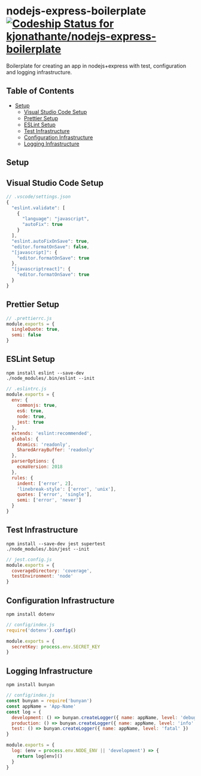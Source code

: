 # nodejs-express-boilerplate [![Codeship Status for kjonathante/nodejs-express-boilerplate](https://app.codeship.com/projects/14de5090-a9ec-0137-48eb-12402f6f79c5/status?branch=master)](https://app.codeship.com/projects/361581)
Boilerplate for creating an app in nodejs+express with test, configuration and logging infrastructure.

## Table of Contents
- [Setup](#setup)
  - [Visual Studio Code Setup](#visual-studio-code-setup)
  - [Prettier Setup](#prettier-setup)
  - [ESLint Setup](#eslint-setup)
  - [Test Infrastructure](#test-infrastructure)
  - [Configuration Infrastructure](#configuration-infrastructure)
  - [Logging Infrastructure](#logging-infrastructure)

## Setup
## Visual Studio Code Setup
```javascript
// .vscode/settings.json
{
  "eslint.validate": [
    {
      "language": "javascript",
      "autoFix": true
    }
  ],
  "eslint.autoFixOnSave": true,
  "editor.formatOnSave": false,
  "[javascript]": {
    "editor.formatOnSave": true
  },
  "[javascriptreact]": {
    "editor.formatOnSave": true
  }
}
```
## Prettier Setup
```javascript
// .prettierrc.js
module.exports = {
  singleQuote: true,
  semi: false
}
```
## ESLint Setup
```
npm install eslint --save-dev
./node_modules/.bin/eslint --init
```
```javascript
// .eslintrc.js
module.exports = {
  env: {
    commonjs: true,
    es6: true,
    node: true,
    jest: true
  },
  extends: 'eslint:recommended',
  globals: {
    Atomics: 'readonly',
    SharedArrayBuffer: 'readonly'
  },
  parserOptions: {
    ecmaVersion: 2018
  },
  rules: {
    indent: ['error', 2],
    'linebreak-style': ['error', 'unix'],
    quotes: ['error', 'single'],
    semi: ['error', 'never']
  }
}
```
## Test Infrastructure
```
npm install --save-dev jest supertest
./node_modules/.bin/jest --init
```
```javascript
// jest.config.js
module.exports = {
  coverageDirectory: 'coverage',
  testEnvironment: 'node'
}
```
## Configuration Infrastructure
```
npm install dotenv
```
```javascript
// config/index.js
require('dotenv').config()

module.exports = {
  secretKey: process.env.SECRET_KEY
}
```
## Logging Infrastructure
```
npm install bunyan
```
```javascript
// config/index.js
const bunyan = require('bunyan')
const appName = 'App-Name'
const log = {
  development: () => bunyan.createLogger({ name: appName, level: 'debug' }),
  production: () => bunyan.createLogger({ name: appName, level: 'info' }),
  test: () => bunyan.createLogger({ name: appName, level: 'fatal' })
}

module.exports = {
  log: (env = process.env.NODE_ENV || 'development') => {
    return log[env]()
  }
}
```